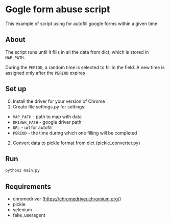 # Gogle form abuse script
This example of script using for autofill google forms within a given time

## About
The script runs until it fills in all the data from dict, which is stored in `MAP_PATH`.

During the `PERIOD`, a random time is selected to fill in the field. A new time is assigned only after the `PERIOD` expires

## Set up
0) Install the driver for your version of Chrome
1) Create file settings.py for settings:
- `MAP_PATH` - path to map with data
- `DRIVER_PATH` - google driver path
- `URL` - url for autofill
- `PERIOD` - the time during which one filling will be completed
2) Convert data to pickle format from dict (pickle_converter.py)

## Run
```bash
python3 main.py
```

## Requirements
- chromedriver (https://chromedriver.chromium.org/)
- pickle
- selenium
- fake_useragent
